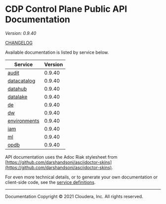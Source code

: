 # CDP Control Plane Public API Documentation

*Version: 0.9.40*

[CHANGELOG](CHANGELOG.md)

Available documentation is listed by service below.

| Service | Version |
| --- | --- |
| [audit](./audit/index.html) | 0.9.40 |
| [datacatalog](./datacatalog/index.html) | 0.9.40 |
| [datahub](./datahub/index.html) | 0.9.40 |
| [datalake](./datalake/index.html) | 0.9.40 |
| [de](./de/index.html) | 0.9.40 |
| [dw](./dw/index.html) | 0.9.40 |
| [environments](./environments/index.html) | 0.9.40 |
| [iam](./iam/index.html) | 0.9.40 |
| [ml](./ml/index.html) | 0.9.40 |
| [opdb](./opdb/index.html) | 0.9.40 |

API documentation uses the Adoc Riak stylesheet from
[https://github.com/darshandsoni/asciidoctor-skins](https://github.com/darshandsoni/asciidoctor-skins).

For even more technical details, or to generate your own documentation or client-side code, see the
[service definitions](swagger/).

----

Documentation Copyright © 2021 Cloudera, Inc. All rights reserved.

